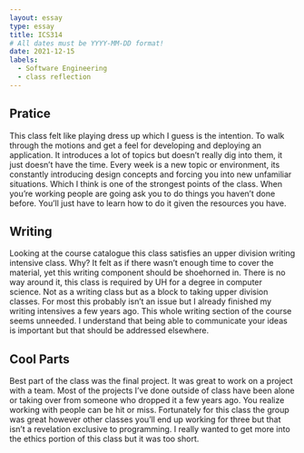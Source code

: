 ```yaml
---
layout: essay
type: essay
title: ICS314
# All dates must be YYYY-MM-DD format!
date: 2021-12-15
labels:
  - Software Engineering
  - class reflection
---
```

## Pratice
This class felt like playing dress up which I guess is the intention. To walk through the motions and get a feel for developing and deploying an application. It introduces a lot of topics but doesn’t really dig into them, it just doesn’t have the time. Every week is a new topic or environment, its constantly introducing design concepts and forcing you into new unfamiliar situations. Which I think is one of the strongest points of the class. When you’re working people are going ask you to do things you haven’t done before. You’ll just have to learn how to do it given the resources you have.

## Writing
Looking at the course catalogue this class satisfies an upper division writing intensive class. Why? It felt as if there wasn’t enough time to cover the material, yet this writing component should be shoehorned in. There is no way around it, this class is required by UH for a degree in computer science. Not as a writing class but as a block to taking upper division classes. For most this probably isn’t an issue but I already finished my writing intensives a few years ago. This whole writing section of the course seems unneeded. I understand that being able to communicate your ideas is important but that should be addressed elsewhere.

## Cool Parts
Best part of the class was the final project. It was great to work on a project with a team. Most of the projects I’ve done outside of class have been alone or taking over from someone who dropped it a few years ago. You realize working with people can be hit or miss. Fortunately for this class the group was great however other classes you’ll end up working for three but that isn’t a revelation exclusive to programming. I really wanted to get more into the ethics portion of this class but it was too short.

